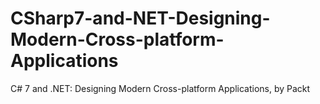# CSharp7-and-NET-Designing-Modern-Cross-platform-Applications
C# 7 and .NET: Designing Modern Cross-platform Applications, by Packt
